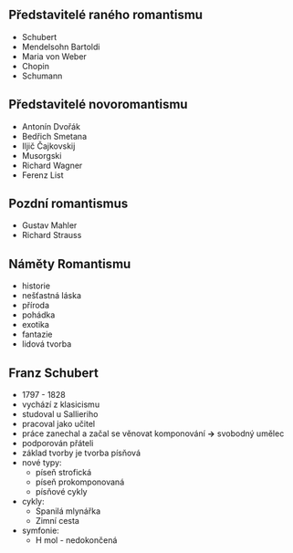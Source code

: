 ## Představitelé raného romantismu
- Schubert
- Mendelsohn Bartoldi
- Maria von Weber
- Chopin
- Schumann

## Představitelé novoromantismu
- Antonín Dvořák
- Bedřich Smetana
- Iljič Čajkovskij
- Musorgski
- Richard Wagner
- Ferenz List

## Pozdní romantismus
- Gustav Mahler
- Richard Strauss

## Náměty Romantismu
- historie
- nešťastná láska
- příroda
- pohádka
- exotika
- fantazie
- lidová tvorba

## Franz Schubert
- 1797 - 1828
- vychází z klasicismu
- studoval u Sallieriho
- pracoval jako učitel
- práce zanechal a začal se věnovat komponování __->__ svobodný umělec
- podporován přáteli
- základ tvorby je tvorba písňová
- nové typy:
  - píseň strofická
  - píseň prokomponovaná
  - písňové cykly
- cykly:
  - Spanilá mlynářka
  - Zimní cesta
- symfonie:
  - H mol - nedokončená
